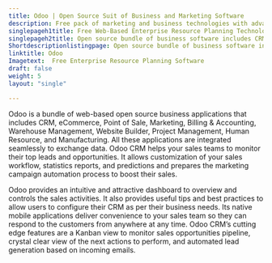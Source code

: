 ```yaml
---
title: Odoo | Open Source Suit of Business and Marketing Software
description: Free pack of marketing and business technologies with advanced features to form marketing campaigns, monitor sales opportunities, and controls the sales tasks.
singlepageh1title: Free Web-Based Enterprise Resource Planning Technology
singlepageh2title: Open source bundle of business software includes CRM, Marketing, and Point of Sale. Odoo CRM helps your sales teams to automate the leads generation process.
Shortdescriptionlistingpage: Open source bundle of business software includes CRM, Marketing, and Point of Sale. Odoo CRM helps your sales teams to automate the leads generation process.
linktitle: Odoo
Imagetext:  Free Enterprise Resource Planning Software 
draft: false
weight: 5
layout: "single"

---
```


Odoo is a bundle of web-based open source business applications that includes CRM, eCommerce, Point of Sale, Marketing, Billing &amp; Accounting, Warehouse Management, Website Builder, Project Management, Human Resource, and Manufacturing. All these applications are integrated seamlessly to exchange data. Odoo CRM helps your sales teams to monitor their top leads and opportunities. It allows customization of your sales workflow, statistics reports, and predictions and prepares the marketing campaign automation process to boost their sales.

Odoo provides an intuitive and attractive dashboard to overview and controls the sales activities. It also provides useful tips and best practices to allow users to configure their CRM as per their business needs. Its native mobile applications deliver convenience to your sales team so they can respond to the customers from anywhere at any time. Odoo CRM’s cutting edge features are a Kanban view to monitor sales opportunities pipeline, crystal clear view of the next actions to perform, and automated lead generation based on incoming emails.